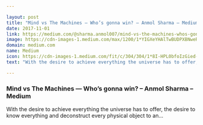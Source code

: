 ```yaml
---

layout: post
title: "Mind vs The Machines — Who’s gonna win? – Anmol Sharma – Medium"
date: 2017-11-01
link: https://medium.com/@sharma.anmol007/mind-vs-the-machines-whos-gonna-win-e14b3a07320a?source=rss------machine_learning-5
image: https://cdn-images-1.medium.com/max/1200/1*YIGXeYHAlTwBUDPXBNweRg.jpeg
domain: medium.com
name: Medium
icon: https://cdn-images-1.medium.com/fit/c/304/304/1*8I-HPL0bfoIzGied-dzOvA.png
text: "With the desire to achieve everything the universe has to offer, the desire to know everything and deconstruct every physical object to an…"

---
```


### Mind vs The Machines — Who’s gonna win? – Anmol Sharma – Medium

With the desire to achieve everything the universe has to offer, the desire to know everything and deconstruct every physical object to an…